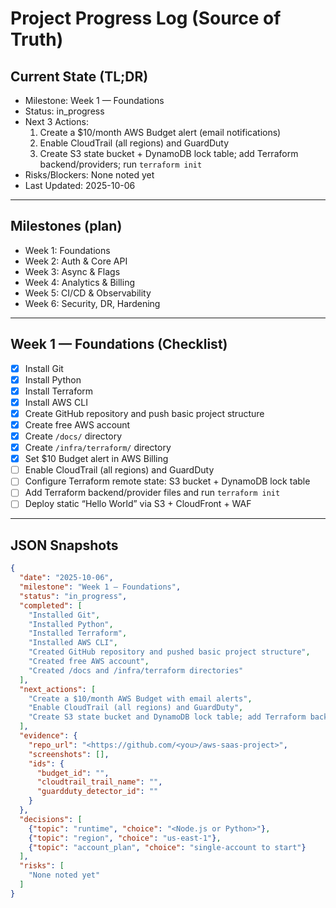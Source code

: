 # Project Progress Log (Source of Truth)

## Current State (TL;DR)
- Milestone: Week 1 — Foundations
- Status: in_progress
- Next 3 Actions:
  1) Create a $10/month AWS Budget alert (email notifications)
  2) Enable CloudTrail (all regions) and GuardDuty
  3) Create S3 state bucket + DynamoDB lock table; add Terraform backend/providers; run `terraform init`
- Risks/Blockers: None noted yet
- Last Updated: 2025-10-06

---

## Milestones (plan)
- Week 1: Foundations
- Week 2: Auth & Core API
- Week 3: Async & Flags
- Week 4: Analytics & Billing
- Week 5: CI/CD & Observability
- Week 6: Security, DR, Hardening

---

## Week 1 — Foundations (Checklist)
- [x] Install Git
- [x] Install Python
- [x] Install Terraform
- [x] Install AWS CLI
- [x] Create GitHub repository and push basic project structure
- [x] Create free AWS account
- [x] Create `/docs/` directory
- [x] Create `/infra/terraform/` directory
- [X] Set $10 Budget alert in AWS Billing
- [ ] Enable CloudTrail (all regions) and GuardDuty
- [ ] Configure Terraform remote state: S3 bucket + DynamoDB lock table
- [ ] Add Terraform backend/provider files and run `terraform init`
- [ ] Deploy static “Hello World” via S3 + CloudFront + WAF

---

## JSON Snapshots

```json
{
  "date": "2025-10-06",
  "milestone": "Week 1 — Foundations",
  "status": "in_progress",
  "completed": [
    "Installed Git",
    "Installed Python",
    "Installed Terraform",
    "Installed AWS CLI",
    "Created GitHub repository and pushed basic project structure",
    "Created free AWS account",
    "Created /docs and /infra/terraform directories"
  ],
  "next_actions": [
    "Create a $10/month AWS Budget with email alerts",
    "Enable CloudTrail (all regions) and GuardDuty",
    "Create S3 state bucket and DynamoDB lock table; add Terraform backend/providers; run terraform init"
  ],
  "evidence": {
    "repo_url": "<https://github.com/<you>/aws-saas-project>",
    "screenshots": [],
    "ids": {
      "budget_id": "",
      "cloudtrail_trail_name": "",
      "guardduty_detector_id": ""
    }
  },
  "decisions": [
    {"topic": "runtime", "choice": "<Node.js or Python>"},
    {"topic": "region", "choice": "us-east-1"},
    {"topic": "account_plan", "choice": "single-account to start"}
  ],
  "risks": [
    "None noted yet"
  ]
}
